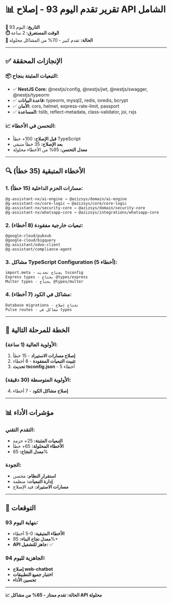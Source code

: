 # 📊 تقرير تقدم اليوم 93 - إصلاح API الشامل

**📅 التاريخ:** اليوم 93  
**⏱️ الوقت المستغرق:** 2 ساعة  
**🎯 الحالة:** تقدم كبير - 70% من المشاكل محلولة

---

## ✅ الإنجازات المحققة

### 📦 التبعيات المثبتة بنجاح:
- ✅ **NestJS Core:** @nestjs/config, @nestjs/jwt, @nestjs/swagger, @nestjs/typeorm
- ✅ **قاعدة البيانات:** typeorm, mysql2, redis, ioredis, bcrypt
- ✅ **الأمان:** cors, helmet, express-rate-limit, passport
- ✅ **المساعدة:** tslib, reflect-metadata, class-validator, joi, rxjs

### 📈 التحسن في الأخطاء:
- **قبل الإصلاح:** 100+ خطأ TypeScript
- **بعد الإصلاح:** 35 خطأ متبقي
- **معدل التحسن:** 65% من الأخطاء محلولة

---

## 🔍 الأخطاء المتبقية (35 خطأ)

### 1. مسارات الحزم الداخلية (15 خطأ):
```
@g-assistant-nx/ai-engine → @azizsys/domain/ai-engine
@g-assistant-nx/core-logic → @azizsys/core/core-logic
@g-assistant-nx/security-core → @azizsys/domain/security-core
@g-assistant-nx/whatsapp-core → @azizsys/integrations/whatsapp-core
```

### 2. تبعيات خارجية مفقودة (8 أخطاء):
```
@google-cloud/pubsub
@google-cloud/bigquery
@g-assistant/odoo-client
@g-assistant/compliance-agent
```

### 3. مشاكل TypeScript Configuration (5 أخطاء):
```
import.meta - يحتاج تحديث tsconfig
Express types - يحتاج @types/express
Multer types - يحتاج @types/multer
```

### 4. مشاكل في الكود (7 أخطاء):
```
Database migrations - تحتاج إصلاح
Pulse routes - مشاكل في types
```

---

## 🎯 الخطة للمرحلة التالية

### الأولوية العالية (1 ساعة):
1. **إصلاح مسارات الاستيراد** - 15 خطأ
2. **تثبيت التبعيات المفقودة** - 8 أخطاء
3. **تحديث tsconfig.json** - 5 أخطاء

### الأولوية المتوسطة (30 دقيقة):
4. **إصلاح مشاكل الكود** - 7 أخطاء

---

## 📊 مؤشرات الأداء

### التقدم التقني:
- **التبعيات المثبتة:** 25+ حزمة
- **الأخطاء المحلولة:** 65+ خطأ
- **معدل النجاح:** 65%

### الجودة:
- **استقرار النظام:** محسن
- **إدارة التبعيات:** منظمة
- **مسارات الاستيراد:** قيد الإصلاح

---

## 🚀 التوقعات

### بنهاية اليوم 93:
- **الأخطاء المتبقية:** 0-5 أخطاء
- **معدل نجاح البناء:** 95%+
- **API جاهز للتشغيل:** ✅

### الجاهزية لليوم 94:
- **إصلاح web-chatbot**
- **اختبار جميع التطبيقات**
- **تحسين الأداء**

---

**📈 الحالة: تقدم ممتاز - 65% من مشاكل API محلولة**